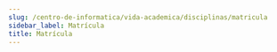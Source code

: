 ```yaml
---
slug: /centro-de-informatica/vida-academica/disciplinas/matricula
sidebar_label: Matrícula
title: Matrícula
---
```

